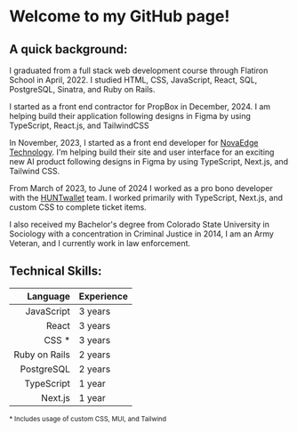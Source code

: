 # Welcome to my GitHub page!

## A quick background:
I graduated from a full stack web development course through Flatiron School in April, 2022. I studied HTML, CSS, JavaScript, React, SQL, PostgreSQL, Sinatra, and Ruby on Rails.

I started as a front end contractor for PropBox in December, 2024. I am helping build their application following designs in Figma by using TypeScript, React.js, and TailwindCSS

In November, 2023, I started as a front end developer for [NovaEdge Technology](https://www.novaedgeusa.com/). I'm helping build their site and user interface for an exciting new AI product following designs in Figma by using TypeScript, Next.js, and Tailwind CSS.

From March of 2023, to June of 2024 I worked as a pro bono developer with the [HUNTwallet](https://www.huntwallet.com/) team. I worked primarily with TypeScript, Next.js, and custom CSS to complete ticket items.

I also received my Bachelor's degree from Colorado State University in Sociology with a concentration in Criminal Justice in 2014, I am an Army Veteran, and I currently work in law enforcement. 

<!-- trophy case is not functioning right now
## Trophy Case:
[![trophy](https://github-profile-trophy.vercel.app/?username=mkienbus&theme=onedark&rank=SSS,SS,S,AAA,AA,A,B,C)](https://github.com/ryo-ma/github-profile-trophy)
-->

## Technical Skills:
| Language | Experience |
|-----:|---------------|
|     JavaScript | 3 years |
|     React | 3 years |
|     CSS * | 3 years |
|     Ruby on Rails | 2 years |
|     PostgreSQL | 2 years |
|     TypeScript | 1 year |
|     Next.js | 1 year |

<sub>* Includes usage of custom CSS, MUI, and Tailwind</sub>
